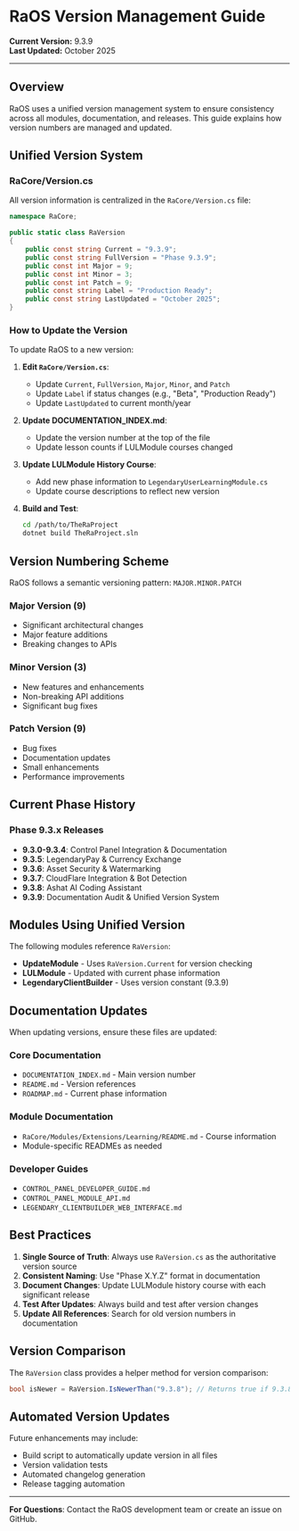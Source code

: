 # RaOS Version Management Guide

**Current Version:** 9.3.9  
**Last Updated:** October 2025

---

## Overview

RaOS uses a unified version management system to ensure consistency across all modules, documentation, and releases. This guide explains how version numbers are managed and updated.

## Unified Version System

### RaCore/Version.cs

All version information is centralized in the `RaCore/Version.cs` file:

```csharp
namespace RaCore;

public static class RaVersion
{
    public const string Current = "9.3.9";
    public const string FullVersion = "Phase 9.3.9";
    public const int Major = 9;
    public const int Minor = 3;
    public const int Patch = 9;
    public const string Label = "Production Ready";
    public const string LastUpdated = "October 2025";
}
```

### How to Update the Version

To update RaOS to a new version:

1. **Edit `RaCore/Version.cs`**:
   - Update `Current`, `FullVersion`, `Major`, `Minor`, and `Patch`
   - Update `Label` if status changes (e.g., "Beta", "Production Ready")
   - Update `LastUpdated` to current month/year

2. **Update DOCUMENTATION_INDEX.md**:
   - Update the version number at the top of the file
   - Update lesson counts if LULModule courses changed

3. **Update LULModule History Course**:
   - Add new phase information to `LegendaryUserLearningModule.cs`
   - Update course descriptions to reflect new version

4. **Build and Test**:
   ```bash
   cd /path/to/TheRaProject
   dotnet build TheRaProject.sln
   ```

## Version Numbering Scheme

RaOS follows a semantic versioning pattern: `MAJOR.MINOR.PATCH`

### Major Version (9)
- Significant architectural changes
- Major feature additions
- Breaking changes to APIs

### Minor Version (3)
- New features and enhancements
- Non-breaking API additions
- Significant bug fixes

### Patch Version (9)
- Bug fixes
- Documentation updates
- Small enhancements
- Performance improvements

## Current Phase History

### Phase 9.3.x Releases

- **9.3.0-9.3.4**: Control Panel Integration & Documentation
- **9.3.5**: LegendaryPay & Currency Exchange
- **9.3.6**: Asset Security & Watermarking
- **9.3.7**: CloudFlare Integration & Bot Detection
- **9.3.8**: Ashat AI Coding Assistant
- **9.3.9**: Documentation Audit & Unified Version System

## Modules Using Unified Version

The following modules reference `RaVersion`:

- **UpdateModule** - Uses `RaVersion.Current` for version checking
- **LULModule** - Updated with current phase information
- **LegendaryClientBuilder** - Uses version constant (9.3.9)

## Documentation Updates

When updating versions, ensure these files are updated:

### Core Documentation
- `DOCUMENTATION_INDEX.md` - Main version number
- `README.md` - Version references
- `ROADMAP.md` - Current phase information

### Module Documentation
- `RaCore/Modules/Extensions/Learning/README.md` - Course information
- Module-specific READMEs as needed

### Developer Guides
- `CONTROL_PANEL_DEVELOPER_GUIDE.md`
- `CONTROL_PANEL_MODULE_API.md`
- `LEGENDARY_CLIENTBUILDER_WEB_INTERFACE.md`

## Best Practices

1. **Single Source of Truth**: Always use `RaVersion.cs` as the authoritative version source
2. **Consistent Naming**: Use "Phase X.Y.Z" format in documentation
3. **Document Changes**: Update LULModule history course with each significant release
4. **Test After Updates**: Always build and test after version changes
5. **Update All References**: Search for old version numbers in documentation

## Version Comparison

The `RaVersion` class provides a helper method for version comparison:

```csharp
bool isNewer = RaVersion.IsNewerThan("9.3.8"); // Returns true if 9.3.8 > current
```

## Automated Version Updates

Future enhancements may include:

- Build script to automatically update version in all files
- Version validation tests
- Automated changelog generation
- Release tagging automation

---

**For Questions**: Contact the RaOS development team or create an issue on GitHub.
